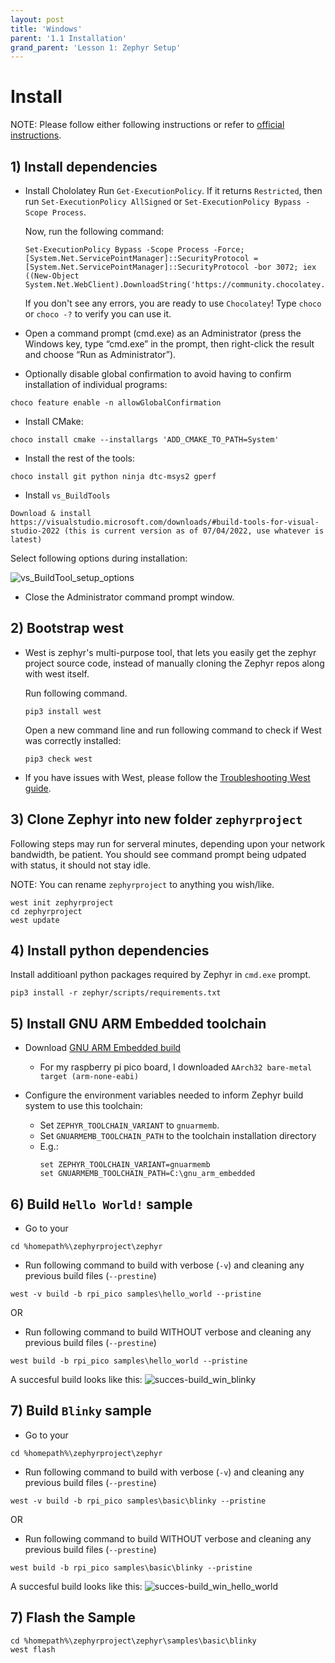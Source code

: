 ```yaml
---
layout: post
title: 'Windows'
parent: '1.1 Installation'
grand_parent: 'Lesson 1: Zephyr Setup'
---
```


# Install

NOTE: Please follow either following instructions or refer to [official instructions](https://docs.zephyrproject.org/latest/develop/getting_started/index.html).

## 1) Install dependencies

- Install Chololatey
    Run `Get-ExecutionPolicy`. If it returns `Restricted`, then run `Set-ExecutionPolicy AllSigned` or `Set-ExecutionPolicy Bypass -Scope Process`.

    Now, run the following command:
    ```
    Set-ExecutionPolicy Bypass -Scope Process -Force; [System.Net.ServicePointManager]::SecurityProtocol = [System.Net.ServicePointManager]::SecurityProtocol -bor 3072; iex ((New-Object System.Net.WebClient).DownloadString('https://community.chocolatey.org/install.ps1'))
    ```

    If you don't see any errors, you are ready to use `Chocolatey`! Type `choco` or `choco -?` to verify you can use it.

- Open a command prompt (cmd.exe) as an Administrator (press the Windows key, type “cmd.exe” in the prompt, then right-click the result and choose “Run as Administrator”).

- Optionally disable global confirmation to avoid having to confirm installation of individual programs:
```
choco feature enable -n allowGlobalConfirmation
```

- Install CMake:
```
choco install cmake --installargs 'ADD_CMAKE_TO_PATH=System'
```

- Install the rest of the tools:
```
choco install git python ninja dtc-msys2 gperf
```

- Install `vs_BuildTools`
```
Download & install https://visualstudio.microsoft.com/downloads/#build-tools-for-visual-studio-2022 (this is current version as of 07/04/2022, use whatever is latest)
```

Select following options during installation:

![vs_BuildTool_setup_options](/images/zephyr-setup/vs_BuildTool_setup_options.png)

- Close the Administrator command prompt window.

## 2) Bootstrap west

- West is zephyr's multi-purpose tool, that lets you easily get the zephyr project source code, instead of manually cloning the Zephyr repos along with west itself.

    Run following command.
    ```
    pip3 install west
    ```

    Open a new command line and run following command to check if West was correctly installed:
    ```
    pip3 check west
    ```

- If you have issues with West, please follow the [Troubleshooting West guide](https://docs.zephyrproject.org/latest/develop/west/troubleshooting.html).

## 3) Clone Zephyr into new folder `zephyrproject`

Following steps may run for serveral minutes, depending upon your network bandwidth, be patient.
You should see command prompt being udpated with status, it should not stay idle.

NOTE: You can rename `zephyrproject` to anything you wish/like.

```
west init zephyrproject
cd zephyrproject
west update
```

## 4) Install python dependencies

Install additioanl python packages required by Zephyr in `cmd.exe` prompt.

```
pip3 install -r zephyr/scripts/requirements.txt
```

## 5) Install GNU ARM Embedded toolchain
- Download [GNU ARM Embedded build](https://developer.arm.com/tools-and-software/open-source-software/developer-tools/gnu-toolchain/gnu-rm/downloads) 
    - For my raspberry pi pico board, I downloaded `AArch32 bare-metal target (arm-none-eabi)`

- Configure the environment variables needed to inform Zephyr build system to use this toolchain:
    - Set `ZEPHYR_TOOLCHAIN_VARIANT` to `gnuarmemb`.
    - Set `GNUARMEMB_TOOLCHAIN_PATH` to the toolchain installation directory
    - E.g.:
        ```
        set ZEPHYR_TOOLCHAIN_VARIANT=gnuarmemb
        set GNUARMEMB_TOOLCHAIN_PATH=C:\gnu_arm_embedded
        ```

## 6) Build `Hello World!` sample
- Go to your <zephyr repo>
```
cd %homepath%\zephyrproject\zephyr
```

- Run following command to build with verbose (`-v`) and cleaning any previous build files (`--prestine`)
```
west -v build -b rpi_pico samples\hello_world --pristine
```
OR
- Run following command to build WITHOUT verbose and cleaning any previous build files (`--prestine`)
```
west build -b rpi_pico samples\hello_world --pristine
```
A succesful build looks like this:
![succes-build_win_blinky](/images/zephyr-setup/succes-build_win_blinky.png)

## 7) Build `Blinky` sample
- Go to your <zephyr repo>
```
cd %homepath%\zephyrproject\zephyr
```

- Run following command to build with verbose (`-v`) and cleaning any previous build files (`--prestine`)
```
west -v build -b rpi_pico samples\basic\blinky --pristine
```
OR
- Run following command to build WITHOUT verbose and cleaning any previous build files (`--prestine`)
```
west build -b rpi_pico samples\basic\blinky --pristine
```
A succesful build looks like this:
![succes-build_win_hello_world](/images/zephyr-setup/succes-build_win_hello_world.png)

## 7) Flash the Sample
```
cd %homepath%\zephyrproject\zephyr\samples\basic\blinky
west flash
```